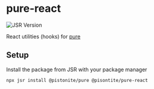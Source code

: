 # pure-react
![JSR Version](https://img.shields.io/jsr/v/@pistonite/pure-react)

React utilities (hooks) for [pure](https://jsr.io/@pistonite/pure)

## Setup
Install the package from JSR with your package manager
```bash
npx jsr install @pistonite/pure @pisontite/pure-react
```
